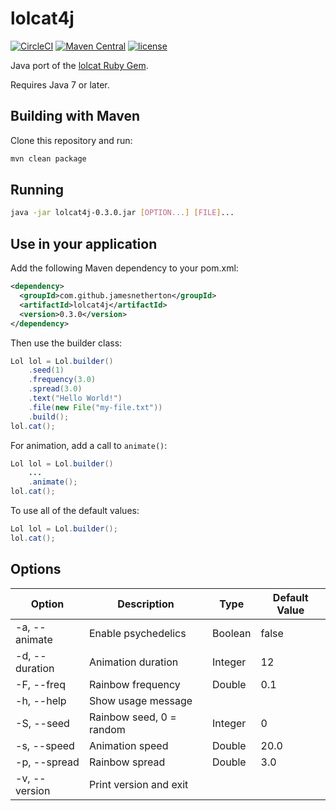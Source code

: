 # lolcat4j

[![CircleCI](https://img.shields.io/circleci/project/jamesnetherton/lolcat4j/master.svg)](https://circleci.com/gh/jamesnetherton/lolcat4j/tree/master)
[![Maven Central](https://img.shields.io/maven-central/v/com.github.jamesnetherton/lolcat4j.svg?maxAge=600)](http://search.maven.org/#search%7Cga%7C1%7Clolcat4j)
[![license](https://img.shields.io/github/license/mashape/apistatus.svg?maxAge=600)](https://opensource.org/licenses/MIT)

Java port of the [lolcat Ruby Gem](https://github.com/busyloop/lolcat).

Requires Java 7 or later.

## Building with Maven

Clone this repository and run:

```bash
mvn clean package
```

## Running

```bash
java -jar lolcat4j-0.3.0.jar [OPTION...] [FILE]...
```

## Use in your application

Add the following Maven dependency to your pom.xml:

```xml
<dependency>
  <groupId>com.github.jamesnetherton</groupId>
  <artifactId>lolcat4j</artifactId>
  <version>0.3.0</version>
</dependency>
```

Then use the builder class:

```java
Lol lol = Lol.builder()
    .seed(1)
    .frequency(3.0)
    .spread(3.0)
    .text("Hello World!")
    .file(new File("my-file.txt"))
    .build();
lol.cat();
```

For animation, add a call to `animate()`:

```java
Lol lol = Lol.builder()
    ...
    .animate();
lol.cat();
```

To use all of the default values:

```java
Lol lol = Lol.builder();
lol.cat();
```

## Options

| Option  | Description  | Type  | Default Value  |
|---|---|---|---|
| -a, --animate  | Enable psychedelics | Boolean | false |
| -d, --duration  | Animation duration  | Integer | 12 |
| -F, --freq  | Rainbow frequency | Double | 0.1 |
| -h, --help  | Show usage message |   |   |
| -S, --seed  | Rainbow seed, 0 = random | Integer | 0 |
| -s, --speed  | Animation speed | Double | 20.0 |
| -p, --spread  | Rainbow spread | Double | 3.0 |
| -v, --version  | Print version and exit |   |   |
